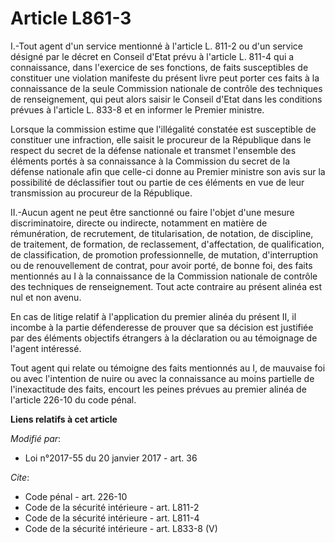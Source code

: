 # Article L861-3

I.-Tout agent d'un service mentionné à l'article L. 811-2 ou d'un service désigné par le décret en Conseil d'Etat prévu à
l'article L. 811-4 qui a connaissance, dans l'exercice de ses fonctions, de faits susceptibles de constituer une violation
manifeste du présent livre peut porter ces faits à la connaissance de la seule Commission nationale de contrôle des
techniques de renseignement, qui peut alors saisir le Conseil d'Etat dans les conditions prévues à l'article L. 833-8 et en
informer le Premier ministre. 

Lorsque la commission estime que l'illégalité constatée est susceptible de constituer une infraction, elle saisit le
procureur de la République dans le respect du secret de la défense nationale et transmet l'ensemble des éléments portés à sa
connaissance à la Commission du secret de la défense nationale afin que celle-ci donne au Premier ministre son avis sur la
possibilité de déclassifier tout ou partie de ces éléments en vue de leur transmission au procureur de la République. 

II.-Aucun agent ne peut être sanctionné ou faire l'objet d'une mesure discriminatoire, directe ou indirecte, notamment en
matière de rémunération, de recrutement, de titularisation, de notation, de discipline, de traitement, de formation, de
reclassement, d'affectation, de qualification, de classification, de promotion professionnelle, de mutation, d'interruption
ou de renouvellement de contrat, pour avoir porté, de bonne foi, des faits mentionnés au I à la connaissance de la Commission
nationale de contrôle des techniques de renseignement. Tout acte contraire au présent alinéa est nul et non avenu. 

En cas de litige relatif à l'application du premier alinéa du présent II, il incombe à la partie défenderesse de prouver que
sa décision est justifiée par des éléments objectifs étrangers à la déclaration ou au témoignage de l'agent intéressé. 

Tout agent qui relate ou témoigne des faits mentionnés au I, de mauvaise foi ou avec l'intention de nuire ou avec la
connaissance au moins partielle de l'inexactitude des faits, encourt les peines prévues au premier alinéa de l'article 226-10
du code pénal.

**Liens relatifs à cet article**

_Modifié par_:

  - Loi n°2017-55 du 20 janvier 2017 - art. 36

_Cite_:

  - Code pénal - art. 226-10
  - Code de la sécurité intérieure - art. L811-2
  - Code de la sécurité intérieure - art. L811-4
  - Code de la sécurité intérieure - art. L833-8 (V)
